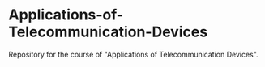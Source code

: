 # Applications-of-Telecommunication-Devices
Repository for the course of "Applications of Telecommunication Devices".
